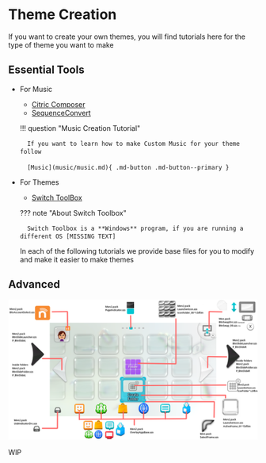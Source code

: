 # Theme Creation

If you want to create your own themes, you will find tutorials here for the type of theme you want to make

## Essential Tools

- For Music

    - [Citric Composer](https://gota7.github.io/Citric-Composer/) 
    - [SequenceConvert](https://github.com/Gota7/SequenceConvert)

    !!! question "Music Creation Tutorial"

        If you want to learn how to make Custom Music for your theme follow 
        
        [Music](music/music.md){ .md-button .md-button--primary }

- For Themes

    - [Switch ToolBox](https://github.com/KillzXGaming/Switch-Toolbox?tab=readme-ov-file)

    ??? note "About Switch Toolbox"

        Switch Toolbox is a **Windows** program, if you are running a different OS [MISSING TEXT]

    In each of the following tutorials we provide base files for you to modify and make it easier to make themes

## Advanced

![Image title](imgs/indexOLD.png)

WIP